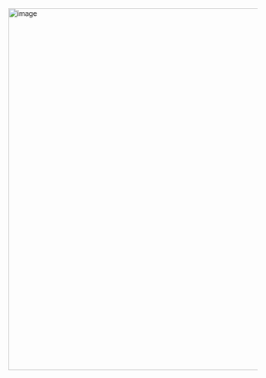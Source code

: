 <img width="1363" height="731" alt="image" src="https://github.com/user-attachments/assets/277d44c2-cd6c-4d89-8ba7-da091bd9201c" />
